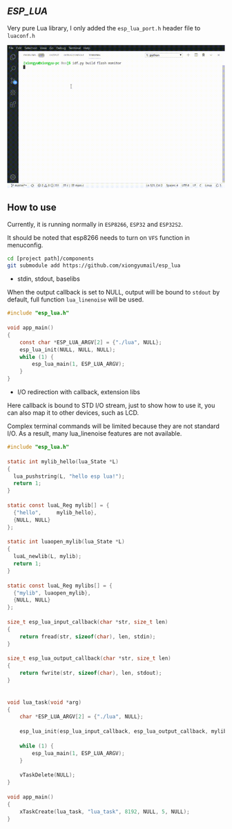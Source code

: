 ## _ESP_LUA_

Very pure Lua library, I only added the `esp_lua_port.h` header file to `luaconf.h`

![lua.gif](lua.gif)

## How to use

Currently, it is running normally in `ESP8266`, `ESP32` and `ESP32S2`.

It should be noted that esp8266 needs to turn on `VFS` function in menuconfig.

```bash
cd [project path]/components
git submodule add https://github.com/xiongyumail/esp_lua
```

* stdin, stdout, baselibs

When the output callback is set to NULL, output will be bound to `stdout` by default, full function `lua_linenoise` will be used.

```c
#include "esp_lua.h"

void app_main()
{
    const char *ESP_LUA_ARGV[2] = {"./lua", NULL};
    esp_lua_init(NULL, NULL, NULL);
    while (1) {
        esp_lua_main(1, ESP_LUA_ARGV);
    }
}
```

* I/O redirection with callback, extension libs

Here callback is bound to STD I/O stream, just to show how to use it, you can also map it to other devices, such as LCD.

Complex terminal commands will be limited because they are not standard I/O. As a result, many lua_linenoise features are not available.

```c
#include "esp_lua.h"

static int mylib_hello(lua_State *L) 
{
  lua_pushstring(L, "hello esp lua!");
  return 1;
}

static const luaL_Reg mylib[] = {
  {"hello",     mylib_hello},
  {NULL, NULL}
};

static int luaopen_mylib(lua_State *L) 
{
  luaL_newlib(L, mylib);
  return 1;
}

static const luaL_Reg mylibs[] = {
  {"mylib", luaopen_mylib},
  {NULL, NULL}
};

size_t esp_lua_input_callback(char *str, size_t len) 
{
    return fread(str, sizeof(char), len, stdin);
}

size_t esp_lua_output_callback(char *str, size_t len) 
{
    return fwrite(str, sizeof(char), len, stdout);
}


void lua_task(void *arg)
{
    char *ESP_LUA_ARGV[2] = {"./lua", NULL};

    esp_lua_init(esp_lua_input_callback, esp_lua_output_callback, mylibs);

    while (1) {
        esp_lua_main(1, ESP_LUA_ARGV);
    }

    vTaskDelete(NULL);
}

void app_main()
{
    xTaskCreate(lua_task, "lua_task", 8192, NULL, 5, NULL);
}
```
